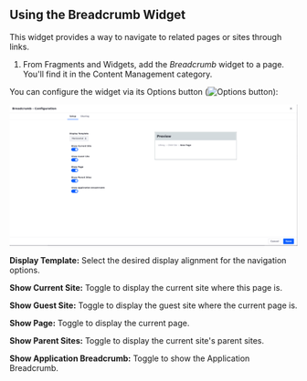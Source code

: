 ## Using the Breadcrumb Widget 

This widget provides a way to navigate to related pages or sites through links.

1. From Fragments and Widgets, add the *Breadcrumb* widget to a page. You'll find it in the Content Management category. 

You can configure the widget via its Options button (![Options button](../../../images/icon-options.png)): 

![The configuration window has four different tabs.](using-the-breadcrumb-widget/01.png)

**Display Template:** Select the desired display alignment for the navigation options.

**Show Current Site:** Toggle to display the current site where this page is. 

**Show Guest Site:** Toggle to display the guest site where the current page is.

**Show Page:** Toggle to display the current page.

**Show Parent Sites:** Toggle to display the current site's parent sites.

**Show Application Breadcrumb:** Toggle to show the Application Breadcrumb.

